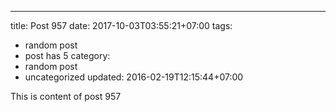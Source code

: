 ---
title: Post 957
date: 2017-10-03T03:55:21+07:00
tags:
  - random post
  - post has 5
category:
  - random post
  - uncategorized
updated: 2016-02-19T12:15:44+07:00

This is content of post 957